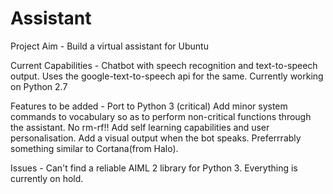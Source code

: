 # Assistant
Project Aim - Build a virtual assistant for Ubuntu

Current Capabilities - Chatbot with speech recognition and text-to-speech output. Uses the google-text-to-speech api for the same. Currently working on Python 2.7

Features to be added - 
  Port to Python 3 (critical)
  Add minor system commands to vocabulary so as to perform non-critical functions through the assistant. No rm-rf!!
  Add self learning capabilities and user personalisation.
  Add a visual output when the bot speaks. Preferrrably something similar to Cortana(from Halo).

Issues - 
  Can't find a reliable AIML 2 library for Python 3. Everything is currently on hold.
